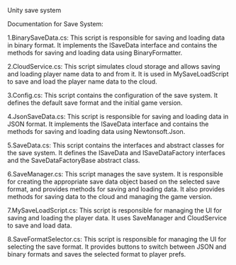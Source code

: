 Unity save system


Documentation for Save System:

1.BinarySaveData.cs: This script is responsible for saving and loading data in binary format. It implements the ISaveData interface and contains the methods for saving and loading data using BinaryFormatter.


2.CloudService.cs: This script simulates cloud storage and allows saving and loading player name data to and from it. It is used in MySaveLoadScript to save and load the player name data to the cloud.


3.Config.cs: This script contains the configuration of the save system. It defines the default save format and the initial game version.


4.JsonSaveData.cs: This script is responsible for saving and loading data in JSON format. It implements the ISaveData interface and contains the methods for saving and loading data using Newtonsoft.Json.


5.SaveData.cs: This script contains the interfaces and abstract classes for the save system. It defines the ISaveData and ISaveDataFactory interfaces and the SaveDataFactoryBase abstract class.


6.SaveManager.cs: This script manages the save system. It is responsible for creating the appropriate save data object based on the selected save format, and provides methods for saving and loading data. It also provides methods for saving data to the cloud and managing the game version.


7.MySaveLoadScript.cs: This script is responsible for managing the UI for saving and loading the player data. It uses SaveManager and CloudService to save and load data.


8.SaveFormatSelector.cs: This script is responsible for managing the UI for selecting the save format. It provides buttons to switch between JSON and binary formats and saves the selected format to player prefs.


